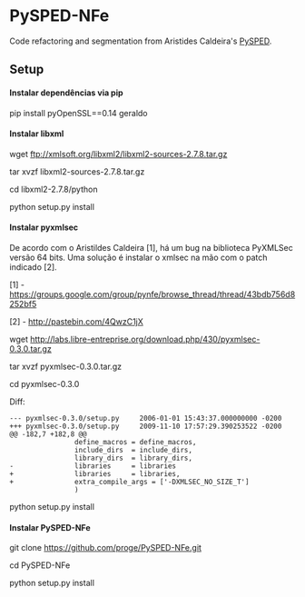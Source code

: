 PySPED-NFe
==========

Code refactoring and segmentation from Aristides Caldeira's [PySPED](https://github.com/aricaldeira/PySPED).

Setup
-----

#### Instalar dependências via pip

pip install pyOpenSSL==0.14 geraldo

#### Instalar libxml

wget ftp://xmlsoft.org/libxml2/libxml2-sources-2.7.8.tar.gz

tar xvzf libxml2-sources-2.7.8.tar.gz

cd libxml2-2.7.8/python

python setup.py install

#### Instalar pyxmlsec

De acordo com o Aristildes Caldeira [1], há um bug na biblioteca PyXMLSec versão 64 bits.
Uma solução é instalar o xmlsec na mão com o patch indicado [2].

[1] - https://groups.google.com/group/pynfe/browse_thread/thread/43bdb756d8252bf5

[2] - http://pastebin.com/4QwzC1jX

wget http://labs.libre-entreprise.org/download.php/430/pyxmlsec-0.3.0.tar.gz

tar xvzf pyxmlsec-0.3.0.tar.gz

cd pyxmlsec-0.3.0

Diff:
```
--- pyxmlsec-0.3.0/setup.py     2006-01-01 15:43:37.000000000 -0200
+++ pyxmlsec-0.3.0/setup.py     2009-11-10 17:57:29.390253522 -0200
@@ -182,7 +182,8 @@
                define_macros = define_macros,
                include_dirs  = include_dirs,
                library_dirs  = library_dirs,
-               libraries     = libraries
+               libraries     = libraries,
+               extra_compile_args = ['-DXMLSEC_NO_SIZE_T']
                )
```

python setup.py install


#### Instalar PySPED-NFe

git clone https://github.com/proge/PySPED-NFe.git

cd PySPED-NFe

python setup.py install

